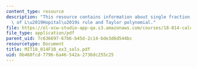 ```yaml
---
content_type: resource
description: "This resource contains information about single fraction, application\
  \ of L\u2019Hopital\u2019s rule and Taylor polynomial."
file: https://ol-ocw-studio-app-qa.s3.amazonaws.com/courses/18-014-calculus-with-theory-fall-2010/0b460fcd77966a46542a2736dc255c25_MIT18_014F10_ex3_sols.pdf
file_type: application/pdf
parent_uid: 7c636697-67b6-b45d-2c14-bde3d6d544bc
resourcetype: Document
title: MIT18_014F10_ex3_sols.pdf
uid: 0b460fcd-7796-6a46-542a-2736dc255c25
---
```

